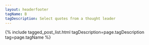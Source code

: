 ```yaml
---
layout: headerfooter
tagName: B
tagDescription: Select quotes from a thought leader
---
```

{% include tagged_post_list.html tagDescription=page.tagDescription tag=page.tagName %}